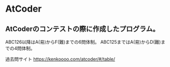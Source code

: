 # AtCoder
## AtCoderのコンテストの際に作成したプログラム。
ABC126以降はA(易)からF(難)までの6問体制。
ABC125まではA(易)からD(難)までの4問体制。

過去問サイト
https://kenkoooo.com/atcoder/#/table/
